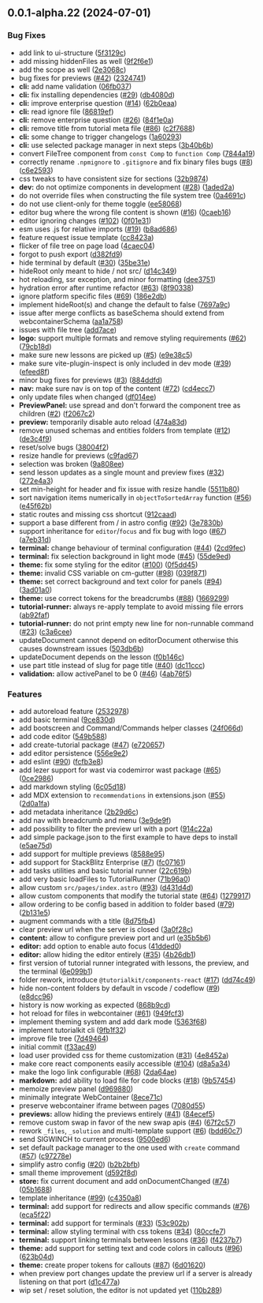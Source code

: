 ## 0.0.1-alpha.22 (2024-07-01)


### Bug Fixes

* add link to ui-structure ([5f3129c](https://github.com/AriPerkkio/tutorialkit/commit/5f3129c0e3880434bfac1d5f2aab5bb7b26352d6))
* add missing hiddenFiles as well ([9f2f6e1](https://github.com/AriPerkkio/tutorialkit/commit/9f2f6e13dbfde5e40b3701043119ab57cb3d423c))
* add the scope as well ([2e3068c](https://github.com/AriPerkkio/tutorialkit/commit/2e3068c033924ef09cf32cc57f4576f529269df4))
* bug fixes for previews ([#42](https://github.com/AriPerkkio/tutorialkit/issues/42)) ([2324741](https://github.com/AriPerkkio/tutorialkit/commit/2324741ce067dd8c7d89b4209fa55035488a4676))
* **cli:** add name validation ([06fb037](https://github.com/AriPerkkio/tutorialkit/commit/06fb03703376ba8b896ee4261898c714dae159ed))
* **cli:** fix installing dependencies ([#29](https://github.com/AriPerkkio/tutorialkit/issues/29)) ([db4080d](https://github.com/AriPerkkio/tutorialkit/commit/db4080d6536ea2c1f2203772ea5259c830fb314e))
* **cli:** improve enterprise question ([#14](https://github.com/AriPerkkio/tutorialkit/issues/14)) ([62b0eaa](https://github.com/AriPerkkio/tutorialkit/commit/62b0eaa107ad6e7cb7c9b09e29c7a5b208a93ec5))
* **cli:** read ignore file ([86819ef](https://github.com/AriPerkkio/tutorialkit/commit/86819efdc29c6e777e8f785d4a9beaf409bda28d))
* **cli:** remove enterprise question ([#26](https://github.com/AriPerkkio/tutorialkit/issues/26)) ([84f1e0a](https://github.com/AriPerkkio/tutorialkit/commit/84f1e0adb75d19af163168b825958fb357800bdf))
* **cli:** remove title from tutorial meta file ([#86](https://github.com/AriPerkkio/tutorialkit/issues/86)) ([c2f7688](https://github.com/AriPerkkio/tutorialkit/commit/c2f7688b27074c6261f025525437bccea9431fd3))
* **cli:** some change to trigger changelogs ([1a60293](https://github.com/AriPerkkio/tutorialkit/commit/1a60293b15dbb57a649d7d4005f4bab3800b19a7))
* **cli:** use selected package manager in next steps ([3b40b6b](https://github.com/AriPerkkio/tutorialkit/commit/3b40b6b0f8d0e0a910f85b54adfb1c746493ae3c))
* convert FileTree component from `const Comp` to `function Comp` ([7844a19](https://github.com/AriPerkkio/tutorialkit/commit/7844a1966e15d59ac8b7e6f862e9b2cb9bf18eae))
* correctly rename `.npmignore` to `.gitignore` and fix binary files bugs ([#8](https://github.com/AriPerkkio/tutorialkit/issues/8)) ([c6e2593](https://github.com/AriPerkkio/tutorialkit/commit/c6e2593e95d925d108710041cba12d9d5f0700de))
* css tweaks to have consistent size for sections ([32b9874](https://github.com/AriPerkkio/tutorialkit/commit/32b9874da7ee059720a09a7ccf9102ad162da46f))
* **dev:** do not optimize components in development ([#28](https://github.com/AriPerkkio/tutorialkit/issues/28)) ([1aded2a](https://github.com/AriPerkkio/tutorialkit/commit/1aded2aef21f6821de743260b7efe5d5b788cb5f))
* do not override files when constructing the file system tree ([0a4691c](https://github.com/AriPerkkio/tutorialkit/commit/0a4691c7ca98a6e9fb037852018334dbbe5796cf))
* do not use client-only for theme toggle ([ee58068](https://github.com/AriPerkkio/tutorialkit/commit/ee580684fdc744cf414386531fda5c44de9c32ff))
* editor bug where the wrong file content is shown ([#16](https://github.com/AriPerkkio/tutorialkit/issues/16)) ([0caeb16](https://github.com/AriPerkkio/tutorialkit/commit/0caeb163c59c02cdd8a17a554c51ba1a7abb948c))
* editor ignoring changes ([#102](https://github.com/AriPerkkio/tutorialkit/issues/102)) ([0f01e31](https://github.com/AriPerkkio/tutorialkit/commit/0f01e317d449761fb7da8291119e57bd1d934e79))
* esm uses .js for relative imports ([#19](https://github.com/AriPerkkio/tutorialkit/issues/19)) ([b8ad686](https://github.com/AriPerkkio/tutorialkit/commit/b8ad68646e5afe11c1f65d5a11f8b7304f0f3ac1))
* feature request issue template ([cc8423a](https://github.com/AriPerkkio/tutorialkit/commit/cc8423abe2c613f82d73179ca82f39e4ac0929c9))
* flicker of file tree on page load ([4caec04](https://github.com/AriPerkkio/tutorialkit/commit/4caec04a5d9b6c6aabcf6baca841a7476bb93978))
* forgot to push export ([d382fd9](https://github.com/AriPerkkio/tutorialkit/commit/d382fd961d5c1b8c3ccb37b8f317e94daaf4dc3e))
* hide terminal by default ([#30](https://github.com/AriPerkkio/tutorialkit/issues/30)) ([35be31e](https://github.com/AriPerkkio/tutorialkit/commit/35be31e3dad0ab83771ce6425cf732b5c77588a7))
* hideRoot only meant to hide / not src/ ([d14c349](https://github.com/AriPerkkio/tutorialkit/commit/d14c3499eae8235cafb50b5c47fd7c75bd908754))
* hot reloading, ssr exception, and minor formatting ([dee3751](https://github.com/AriPerkkio/tutorialkit/commit/dee3751381701bea309a3905592f824b75701ae8))
* hydration error after runtime refactor ([#63](https://github.com/AriPerkkio/tutorialkit/issues/63)) ([8f90338](https://github.com/AriPerkkio/tutorialkit/commit/8f9033816cd122be49ade2b85e0040469ed9fb1c))
* ignore platform specific files ([#69](https://github.com/AriPerkkio/tutorialkit/issues/69)) ([186e2db](https://github.com/AriPerkkio/tutorialkit/commit/186e2dba86b529fcc5816861e689edf128f520e2))
* implement hideRoot(s) and change the default to false ([7697a9c](https://github.com/AriPerkkio/tutorialkit/commit/7697a9c9ecfa67875378c4683c8c489d750ad229))
* issue after merge conflicts as baseSchema should extend from webcontainerSchema ([aa1a758](https://github.com/AriPerkkio/tutorialkit/commit/aa1a7589b65609368f54e7b5581b7899220dad21))
* issues with file tree ([add7ace](https://github.com/AriPerkkio/tutorialkit/commit/add7ace175270e208704b8db475bf3209a891343))
* **logo:** support multiple formats and remove styling requirements ([#62](https://github.com/AriPerkkio/tutorialkit/issues/62)) ([79cb18d](https://github.com/AriPerkkio/tutorialkit/commit/79cb18dca4e6b80a1f12ec96e1e627678f7b377d))
* make sure new lessons are picked up ([#5](https://github.com/AriPerkkio/tutorialkit/issues/5)) ([e9e38c5](https://github.com/AriPerkkio/tutorialkit/commit/e9e38c539c18de776fdba4f298f6a6da2eb6f10c))
* make sure vite-plugin-inspect is only included in dev mode ([#39](https://github.com/AriPerkkio/tutorialkit/issues/39)) ([efeed8f](https://github.com/AriPerkkio/tutorialkit/commit/efeed8ff1c603228b58e9b583fe5304c4480a509))
* minor bug fixes for previews ([#3](https://github.com/AriPerkkio/tutorialkit/issues/3)) ([884ddfd](https://github.com/AriPerkkio/tutorialkit/commit/884ddfd94bbcbc15645552320ed7f957d4b5c655))
* **nav:** make sure nav is on top of the content ([#72](https://github.com/AriPerkkio/tutorialkit/issues/72)) ([cd4ecc7](https://github.com/AriPerkkio/tutorialkit/commit/cd4ecc756dde3d2d74326154c7ba700c967f8b97))
* only update files when changed ([df014ee](https://github.com/AriPerkkio/tutorialkit/commit/df014eee2be0934f0ce4301e706438df4039abd8))
* **PreviewPanel:** use spread and don't forward the component tree as children ([#2](https://github.com/AriPerkkio/tutorialkit/issues/2)) ([f2067c2](https://github.com/AriPerkkio/tutorialkit/commit/f2067c2d6cdb1220423abd9ce7726150813621e6))
* **preview:** temporarily disable auto reload ([474a83d](https://github.com/AriPerkkio/tutorialkit/commit/474a83d08bda5a887df1b0a51466a7a62d403898))
* remove unused schemas and entities folders from template ([#12](https://github.com/AriPerkkio/tutorialkit/issues/12)) ([de3c4f9](https://github.com/AriPerkkio/tutorialkit/commit/de3c4f97ecfa9d6228e65d5eaade1a42f44d1e10))
* reset/solve bugs ([38004f2](https://github.com/AriPerkkio/tutorialkit/commit/38004f26121280106469af88f2a9b96b8eb7212d))
* resize handle for previews ([c9fad67](https://github.com/AriPerkkio/tutorialkit/commit/c9fad678d80976d60f4afaf49568f8ef82eb5448))
* selection was broken ([9a808ee](https://github.com/AriPerkkio/tutorialkit/commit/9a808ee60fd7351686febc6a56237a011bd27835))
* send lesson updates as a single mount and preview fixes ([#32](https://github.com/AriPerkkio/tutorialkit/issues/32)) ([272e4a3](https://github.com/AriPerkkio/tutorialkit/commit/272e4a3171735334347dd8144913fd952c3e9ff5))
* set min-height for header and fix issue with resize handle ([5511b80](https://github.com/AriPerkkio/tutorialkit/commit/5511b80860a87d803d4e58fbf5689ddc94ad506b))
* sort navigation items numerically in `objectToSortedArray` function ([#56](https://github.com/AriPerkkio/tutorialkit/issues/56)) ([e45f62b](https://github.com/AriPerkkio/tutorialkit/commit/e45f62b68952228dd1facd55c2db5bd9f5247e42))
* static routes and missing css shortcut ([912caad](https://github.com/AriPerkkio/tutorialkit/commit/912caada100dd46b4fa16b5ffe7edfbf4d73866b))
* support a base different from / in astro config ([#92](https://github.com/AriPerkkio/tutorialkit/issues/92)) ([3e7830b](https://github.com/AriPerkkio/tutorialkit/commit/3e7830be7ed1fda9598c569eaad9878aa9d10156))
* support inheritance for `editor`/`focus` and fix bug with logo ([#67](https://github.com/AriPerkkio/tutorialkit/issues/67)) ([a7eb31d](https://github.com/AriPerkkio/tutorialkit/commit/a7eb31dcaa039292870a78fae979efd6c0ece134))
* **terminal:** change behaviour of terminal configuration ([#44](https://github.com/AriPerkkio/tutorialkit/issues/44)) ([2cd9fec](https://github.com/AriPerkkio/tutorialkit/commit/2cd9fecacae10f473f9c000375861e2f59539d41))
* **terminal:** fix selection background in light mode ([#45](https://github.com/AriPerkkio/tutorialkit/issues/45)) ([55de9ed](https://github.com/AriPerkkio/tutorialkit/commit/55de9ed94616caa489750839f2ec65505089d766))
* **theme:** fix some styling for the editor ([#100](https://github.com/AriPerkkio/tutorialkit/issues/100)) ([0f5dd45](https://github.com/AriPerkkio/tutorialkit/commit/0f5dd4540cf65535ce3b834846f7dd2029551987))
* **theme:** invalid CSS variable on cm-gutter ([#98](https://github.com/AriPerkkio/tutorialkit/issues/98)) ([039f871](https://github.com/AriPerkkio/tutorialkit/commit/039f8714df8401a81472d134786029212c7d0d44))
* **theme:** set correct background and text color for panels ([#94](https://github.com/AriPerkkio/tutorialkit/issues/94)) ([3ad01a0](https://github.com/AriPerkkio/tutorialkit/commit/3ad01a0cc1055c1f1ffd7b220785f4be1d8d0669))
* **theme:** use correct tokens for the breadcrumbs ([#88](https://github.com/AriPerkkio/tutorialkit/issues/88)) ([1669299](https://github.com/AriPerkkio/tutorialkit/commit/1669299c988b8680dda4360e8f02d64c601ad48d))
* **tutorial-runner:** always re-apply template to avoid missing file errors ([ab92faf](https://github.com/AriPerkkio/tutorialkit/commit/ab92faf68e436691acf6bdbd53d8e8ebee709461))
* **tutorial-runner:** do not print empty new line for non-runnable command ([#23](https://github.com/AriPerkkio/tutorialkit/issues/23)) ([c3a6cee](https://github.com/AriPerkkio/tutorialkit/commit/c3a6cee15cff928eb91798a401b284931e6f6671))
* updateDocument cannot depend on editorDocument otherwise this causes downstream issues ([503db6b](https://github.com/AriPerkkio/tutorialkit/commit/503db6b6d36553c0bbf0c374dbaa24a4343defe5))
* updateDocument depends on the lesson ([f0b146c](https://github.com/AriPerkkio/tutorialkit/commit/f0b146c2c98fbf977a3582415016b6943354ee3d))
* use part title instead of slug for page title ([#40](https://github.com/AriPerkkio/tutorialkit/issues/40)) ([dc11ccc](https://github.com/AriPerkkio/tutorialkit/commit/dc11cccde48af65715bac9ab23be0ff3ead3649c))
* **validation:** allow activePanel to be 0 ([#46](https://github.com/AriPerkkio/tutorialkit/issues/46)) ([4ab76f5](https://github.com/AriPerkkio/tutorialkit/commit/4ab76f54e94dd7d47400ae558257f23763919ea9))


### Features

* add autoreload feature ([2532978](https://github.com/AriPerkkio/tutorialkit/commit/2532978156b6b8f929f408698ea3fd6f8a82efba))
* add basic terminal ([9ce830d](https://github.com/AriPerkkio/tutorialkit/commit/9ce830d521900fc211496b579e9b6accc7f180c2))
* add bootscreen and Command/Commands helper classes ([24f066d](https://github.com/AriPerkkio/tutorialkit/commit/24f066d2a2e14fbbde644fc94f6625e8b1d25b39))
* add code editor ([549b588](https://github.com/AriPerkkio/tutorialkit/commit/549b588095d7a41fb89258a85b3dc9812f4ddbae))
* add create-tutorial package ([#47](https://github.com/AriPerkkio/tutorialkit/issues/47)) ([e720657](https://github.com/AriPerkkio/tutorialkit/commit/e7206578ac29212cab211f988ea2c8f7dcbe00d1))
* add editor persistence ([556e9e2](https://github.com/AriPerkkio/tutorialkit/commit/556e9e2422ee29118ad9dc654d22d9c6be35efac))
* add eslint ([#90](https://github.com/AriPerkkio/tutorialkit/issues/90)) ([fcfb3e8](https://github.com/AriPerkkio/tutorialkit/commit/fcfb3e8109b5be1ef59ac2bfd8efd4db8e635e34))
* add lezer support for wast via codemirror wast package ([#65](https://github.com/AriPerkkio/tutorialkit/issues/65)) ([0ce2986](https://github.com/AriPerkkio/tutorialkit/commit/0ce2986077a5c8384a7f118bab9d8820ff707c72))
* add markdown styling ([6c05d18](https://github.com/AriPerkkio/tutorialkit/commit/6c05d18ed9dcdcdf27c3c47e2efc90aab8cc5aa4))
* add MDX extension to `recommendations` in extensions.json ([#55](https://github.com/AriPerkkio/tutorialkit/issues/55)) ([2d0a1fa](https://github.com/AriPerkkio/tutorialkit/commit/2d0a1fafab4d65236e196fe101e26535a24b3105))
* add metadata inheritance ([2b29d6c](https://github.com/AriPerkkio/tutorialkit/commit/2b29d6cc126ec58d7833245e9b4fe91856a7f5e0))
* add nav with breadcrumb and menu ([3e9de9f](https://github.com/AriPerkkio/tutorialkit/commit/3e9de9f7b83ec4a3212537a2c19811fc520b2fbb))
* add possibility to filter the preview url with a port ([914c22a](https://github.com/AriPerkkio/tutorialkit/commit/914c22a970c36e877356424759d97a4540c51941))
* add simple package.json to the first example to have deps to install ([e5ae75d](https://github.com/AriPerkkio/tutorialkit/commit/e5ae75d60a0f8cca081b2fe0b4a075bc3997fbba))
* add support for multiple previews ([8588e95](https://github.com/AriPerkkio/tutorialkit/commit/8588e95e5f534cd0d438a2ba9ddf89b4d84a7f89))
* add support for StackBlitz Enterprise ([#7](https://github.com/AriPerkkio/tutorialkit/issues/7)) ([fc07161](https://github.com/AriPerkkio/tutorialkit/commit/fc071619994d5e1a54c1f825c471a2bf33a8513d))
* add tasks utilities and basic tutorial runner ([22c619b](https://github.com/AriPerkkio/tutorialkit/commit/22c619b853cd49f6b7a2a75f2d8a0cee82a3334e))
* add very basic loadFiles to TutorialRunner ([71b96a0](https://github.com/AriPerkkio/tutorialkit/commit/71b96a0687fd7d6f140cf1966fe2f4f1ed362e3c))
* allow custom `src/pages/index.astro` ([#93](https://github.com/AriPerkkio/tutorialkit/issues/93)) ([d431d4d](https://github.com/AriPerkkio/tutorialkit/commit/d431d4d4908f28184cd7d2f75faffe2c77a3ef4c))
* allow custom components that modify the tutorial state ([#64](https://github.com/AriPerkkio/tutorialkit/issues/64)) ([1279917](https://github.com/AriPerkkio/tutorialkit/commit/1279917be042580033f23605e92f903ecd186e19))
* allow ordering to be config based in addition to folder based ([#79](https://github.com/AriPerkkio/tutorialkit/issues/79)) ([2b131e5](https://github.com/AriPerkkio/tutorialkit/commit/2b131e597b94671678c2f2e4625e194eb382dab0))
* augment commands with a title ([8d75fb4](https://github.com/AriPerkkio/tutorialkit/commit/8d75fb4c711cf70c79ec65b35acda30747bc3a72))
* clear preview url when the server is closed ([3a0f28c](https://github.com/AriPerkkio/tutorialkit/commit/3a0f28c5ed7e70039901e14c7a2dff7ceb3f2f3b))
* **content:** allow to configure preview port and url ([e35b5b6](https://github.com/AriPerkkio/tutorialkit/commit/e35b5b694a66bb8d97a8e65ef00854ffd903f7b9))
* **editor:** add option to enable auto focus ([41dded0](https://github.com/AriPerkkio/tutorialkit/commit/41dded0f9dc827afbb40b488b401e809c71ca6f0))
* **editor:** allow hiding the editor entirely ([#35](https://github.com/AriPerkkio/tutorialkit/issues/35)) ([4b26db1](https://github.com/AriPerkkio/tutorialkit/commit/4b26db1b9cf90a28650e31da4ef0004e44bb9c83))
* first version of tutorial runner integrated with lessons, the preview, and the terminal ([6e099b1](https://github.com/AriPerkkio/tutorialkit/commit/6e099b1268de5bfb62f9ace232c6fb8c3d748c62))
* folder rework, introduce `@tutorialkit/components-react` ([#17](https://github.com/AriPerkkio/tutorialkit/issues/17)) ([dd74c49](https://github.com/AriPerkkio/tutorialkit/commit/dd74c49ec4f021ac53fd320cf5023275fbf12311))
* hide non-content folders by default in vscode / codeflow ([#9](https://github.com/AriPerkkio/tutorialkit/issues/9)) ([e8dcc96](https://github.com/AriPerkkio/tutorialkit/commit/e8dcc96d39774dfbf36a3d48117b974cd5d5eaff))
* history is now working as expected ([868b9cd](https://github.com/AriPerkkio/tutorialkit/commit/868b9cd2524551815409a98cad9db88bd5f815fb))
* hot reload for files in webcontainer ([#61](https://github.com/AriPerkkio/tutorialkit/issues/61)) ([949fcf3](https://github.com/AriPerkkio/tutorialkit/commit/949fcf3438e3bf17902d753089372fbc03911136))
* implement theming system and add dark mode ([5363f68](https://github.com/AriPerkkio/tutorialkit/commit/5363f68c9915674aae5c4ab5ca344f65dc660639))
* implement tutorialkit cli ([9fb1f32](https://github.com/AriPerkkio/tutorialkit/commit/9fb1f32704e66f8b14ff6dc52aa4f43b7ff7b82b))
* improve file tree ([7d49464](https://github.com/AriPerkkio/tutorialkit/commit/7d4946419b44ef16e9a60bbff1ea82a65244eb4b))
* initial commit ([f33ac49](https://github.com/AriPerkkio/tutorialkit/commit/f33ac490e711437e0a76c8fb6652f214f60c88f0))
* load user provided css for theme customization ([#31](https://github.com/AriPerkkio/tutorialkit/issues/31)) ([4e8452a](https://github.com/AriPerkkio/tutorialkit/commit/4e8452a3b3142bc9f4cbd56261bc6cdb8573a8e1))
* make core react components easily accessible ([#104](https://github.com/AriPerkkio/tutorialkit/issues/104)) ([d8a5a34](https://github.com/AriPerkkio/tutorialkit/commit/d8a5a341df6c2d23d1d59ede61b4d3ef689af081))
* make the logo link configurable ([#68](https://github.com/AriPerkkio/tutorialkit/issues/68)) ([2da64ae](https://github.com/AriPerkkio/tutorialkit/commit/2da64ae811cbb12aeab8fd1fb36bed4845542aa4))
* **markdown:** add ability to load file for code blocks ([#18](https://github.com/AriPerkkio/tutorialkit/issues/18)) ([9b57454](https://github.com/AriPerkkio/tutorialkit/commit/9b57454eb46dee76949f67c5c31edf1103f7110c))
* memoize preview panel ([d969880](https://github.com/AriPerkkio/tutorialkit/commit/d9698806b6007dd964267bb03eb949efdc53b81e))
* minimally integrate WebContainer ([8ece71c](https://github.com/AriPerkkio/tutorialkit/commit/8ece71c9321fe9bcd184969497210aa3b91a11d4))
* preserve webcontainer iframe between pages ([7080d55](https://github.com/AriPerkkio/tutorialkit/commit/7080d553c77a52ee0542352ccb6973a20b00c886))
* **previews:** allow hiding the previews entirely ([#41](https://github.com/AriPerkkio/tutorialkit/issues/41)) ([84ecef5](https://github.com/AriPerkkio/tutorialkit/commit/84ecef5aecacba37873977fbb19ef64d65d10c14))
* remove custom swap in favor of the new swap apis ([#4](https://github.com/AriPerkkio/tutorialkit/issues/4)) ([67f2c57](https://github.com/AriPerkkio/tutorialkit/commit/67f2c571efa81ecfb52fc1efe1ac2592eccc4f01))
* rework `_files`, `_solution` and multi-template support ([#6](https://github.com/AriPerkkio/tutorialkit/issues/6)) ([bdd60c7](https://github.com/AriPerkkio/tutorialkit/commit/bdd60c7a31983854a30442cec22deabf8f0ea4f8))
* send SIGWINCH to current process ([9500ed6](https://github.com/AriPerkkio/tutorialkit/commit/9500ed63354c4ce5d067e996122d6e69d97e86da))
* set default package manager to the one used with `create` command ([#57](https://github.com/AriPerkkio/tutorialkit/issues/57)) ([c97278e](https://github.com/AriPerkkio/tutorialkit/commit/c97278e94292a2f4cfd76a75cb31e540b5c0d230))
* simplify astro config ([#20](https://github.com/AriPerkkio/tutorialkit/issues/20)) ([b2b2bfb](https://github.com/AriPerkkio/tutorialkit/commit/b2b2bfbfd224657d114a537a96064d55bd069b91))
* small theme improvement ([d592f8d](https://github.com/AriPerkkio/tutorialkit/commit/d592f8dc415249fc32a8881bf064b36172f5df6a))
* **store:** fix current document and add onDocumentChanged ([#74](https://github.com/AriPerkkio/tutorialkit/issues/74)) ([05b1688](https://github.com/AriPerkkio/tutorialkit/commit/05b1688718ab6e8d7d55c09e892c7f1faef9116e))
* template inheritance ([#99](https://github.com/AriPerkkio/tutorialkit/issues/99)) ([c4350a8](https://github.com/AriPerkkio/tutorialkit/commit/c4350a8032d0d24ac9250be8b81869ddae88a538))
* **terminal:** add support for redirects and allow specific commands ([#76](https://github.com/AriPerkkio/tutorialkit/issues/76)) ([eca5f22](https://github.com/AriPerkkio/tutorialkit/commit/eca5f22e3120c4d59349f416322b990d37cb0c15))
* **terminal:** add support for terminals ([#33](https://github.com/AriPerkkio/tutorialkit/issues/33)) ([53c902b](https://github.com/AriPerkkio/tutorialkit/commit/53c902bcdc30f3c39f9b2a737e6da1dabd09dabf))
* **terminal:** allow styling terminal with css tokens ([#34](https://github.com/AriPerkkio/tutorialkit/issues/34)) ([80ccfe7](https://github.com/AriPerkkio/tutorialkit/commit/80ccfe75eff511583de8d1155652714a65edc1ed))
* **terminal:** support linking terminals between lessons ([#36](https://github.com/AriPerkkio/tutorialkit/issues/36)) ([f4237b7](https://github.com/AriPerkkio/tutorialkit/commit/f4237b7401cb7709e4546f11465420bf5aff8f2d))
* **theme:** add support for setting text and code colors in callouts ([#96](https://github.com/AriPerkkio/tutorialkit/issues/96)) ([623b04d](https://github.com/AriPerkkio/tutorialkit/commit/623b04da18e5545a6d29b03a60571b1fb5bc2db1))
* **theme:** create proper tokens for callouts ([#87](https://github.com/AriPerkkio/tutorialkit/issues/87)) ([6d01620](https://github.com/AriPerkkio/tutorialkit/commit/6d01620f65c2386d98864246f8fe87e53c76c78f))
* when preview port changes update the preview url if a server is already listening on that port ([d1c477a](https://github.com/AriPerkkio/tutorialkit/commit/d1c477ada708012190b70d8911bc040a0995bdbe))
* wip set / reset solution, the editor is not updated yet ([110b289](https://github.com/AriPerkkio/tutorialkit/commit/110b28987fac8a551ee309ac43587a09c4061b3c))






